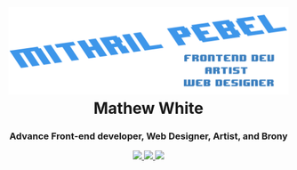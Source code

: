 <h1 align="center">
<br />
<a href="https://github.com/MithrilPebel"><img src="banner.png"></a>
<br />
Mathew White
</h1>

<h3 align="center">Advance Front-end developer, Web Designer, Artist, and Brony</h3>

<div align="center">

<a href="#">
<img src="https://img.shields.io/badge/Twitter-1DA1F2?style=for-the-badge&logo=twitter&logoColor=white">
</a>
<a href="#">
<img src="https://img.shields.io/badge/Discord-7289DA?style=for-the-badge&logo=discord&logoColor=white">
</a>
<a href="#">
<img src="	https://img.shields.io/badge/Patreon-F96854?style=for-the-badge&logo=patreon&logoColor=white">
</a>

</div>